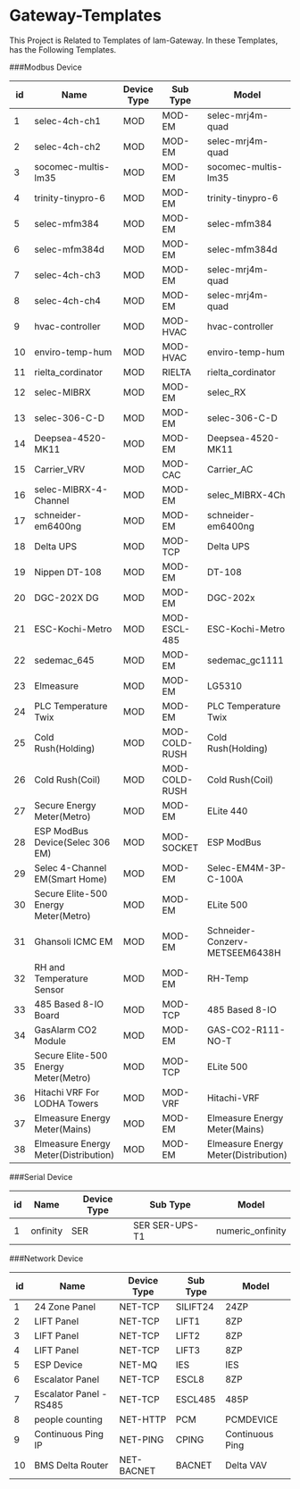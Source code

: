 # Gateway-Templates

This Project is Related to Templates of Iam-Gateway.
In these Templates, has the Following Templates.


###Modbus Device


| id  | 	 Name                  	 | Device Type | 	 Sub Type    | 	 Model               |
|-----|---------------------------|-------------|---------------|-----------------------|
| 1	  | selec-4ch-ch1             | 	 MOD       | 	 MOD-EM      | 	 selec-mrj4m-quad    |
| 2	  | selec-4ch-ch2             | 	 MOD       | 	 MOD-EM      | 	 selec-mrj4m-quad    |
| 3	  | socomec-multis-lm35       | 	 MOD       | 	 MOD-EM      | 	 socomec-multis-lm35 |
| 4	  | trinity-tinypro-6         | 	 MOD       | 	 MOD-EM      | 	 trinity-tinypro-6   |
| 5	  | selec-mfm384              | 	 MOD       | 	 MOD-EM      | 	 selec-mfm384        |
| 6	  | selec-mfm384d             | 	 MOD       | 	 MOD-EM      | 	 selec-mfm384d       |
| 7   | 	 selec-4ch-ch3           | 	 MOD       | 	 MOD-EM      | 	 selec-mrj4m-quad    |
| 8   | 	 selec-4ch-ch4           | 	 MOD       | 	 MOD-EM      | 	 selec-mrj4m-quad    |
| 9   | 	 hvac-controller         | 	 MOD       | 	 MOD-HVAC    | 	 hvac-controller     |
| 10  | 	 enviro-temp-hum         | 	 MOD       | 	 MOD-HVAC    | 	 enviro-temp-hum     |
| 11	 | rielta_cordinator         | 	 MOD       | 	 RIELTA      | 	 rielta_cordinator   |
| 12  | 	 selec-MIBRX             | 	 MOD       | 	 MOD-EM      | 	 selec_RX            |
| 13	 | selec-306-C-D             | MOD         | 	 MOD-EM      | 	 selec-306-C-D       |
| 14	 | Deepsea-4520-MK11         | 	 MOD       | 	 MOD-EM      | 	 Deepsea-4520-MK11   |
| 15	 | Carrier_VRV               | 	 MOD       | 	 MOD-CAC     | 	 Carrier_AC          |
| 16	 | selec-MIBRX-4-Channel     | 	 MOD       | 	 MOD-EM      | 	 selec_MIBRX-4Ch     |
| 17	 | schneider-em6400ng        | 	 MOD       | 	 MOD-EM      | 	 schneider-em6400ng  |
| 18  | Delta UPS                 | MOD         | MOD-TCP       | Delta UPS             |
| 19  | Nippen DT-108             | MOD         | MOD-EM        | DT-108                |
| 20  | DGC-202X DG               | MOD         | MOD-EM        | DGC-202x              |
| 21  | ESC-Kochi-Metro           | MOD         | MOD-ESCL-485  | ESC-Kochi-Metro       |
| 22  | sedemac_645               | MOD         | MOD-EM        | sedemac_gc1111        |
| 23  | Elmeasure                 | MOD         | MOD-EM        | LG5310                |
| 24  | PLC Temperature Twix      | MOD         | MOD-EM        | PLC Temperature Twix  |
| 25  | Cold Rush(Holding)        | MOD         | MOD-COLD-RUSH | Cold Rush(Holding)    |
| 26  | Cold Rush(Coil)           | MOD         | MOD-COLD-RUSH | Cold Rush(Coil)       |
| 27 | Secure Energy Meter(Metro)           | MOD           | MOD-EM        | ELite 440                            |
| 28 | ESP ModBus Device(Selec 306 EM)      | MOD           | MOD-SOCKET    | ESP ModBus                           |
| 29 | Selec 4-Channel EM(Smart Home)       | MOD           | MOD-EM        | Selec-EM4M-3P-C-100A                 |
| 30 | Secure Elite-500 Energy Meter(Metro) | MOD           | MOD-EM        | ELite 500                            |
| 31 | Ghansoli ICMC EM                     | MOD           | MOD-EM        | Schneider-Conzerv-METSEEM6438H       |
| 32 | RH and Temperature Sensor            | MOD           | MOD-EM        | RH-Temp                              |
| 33 | 485 Based 8-IO Board                 | MOD           | MOD-TCP       | 485 Based 8-IO                       |
| 34 | GasAlarm CO2 Module                  | MOD           | MOD-EM        | GAS-CO2-R111-NO-T                    |
| 35 | Secure Elite-500 Energy Meter(Metro) | MOD           | MOD-TCP       | ELite 500                            |
| 36 | Hitachi VRF For LODHA Towers         | MOD           | MOD-VRF       | Hitachi-VRF                          |
| 37 | Elmeasure Energy Meter(Mains)        | MOD           | MOD-EM        | Elmeasure Energy Meter(Mains)        |
| 38 | Elmeasure Energy Meter(Distribution) | MOD           | MOD-EM        | Elmeasure Energy Meter(Distribution) |



###Serial Device


| id  | 	 Name                  	 | Device Type | 	 Sub Type      | 	 Model           |
|-----|---------------------------|-------------|-----------------|-------------------|
| 1   | 	onfinity                 | SER         | 	SER	SER-UPS-T1 | 	numeric_onfinity |


###Network Device


| id  | 	 Name                  	   | Device Type | 	 Sub Type | 	 Model |
|-----|-----------------------------|-------------|------------|---------|
| 1   | 	 24 Zone Panel             | 	 NET-TCP   | 	 SILIFT24 | 	 24ZP  | 
| 2   | 	 LIFT Panel                | 	 NET-TCP   | 	 LIFT1    | 	 8ZP   |  
| 3   | 	 LIFT Panel                | 	 NET-TCP   | 	 LIFT2    | 	 8ZP   |   
| 4   | 	 LIFT Panel                | 	 NET-TCP   | 	 LIFT3    | 	 8ZP   | 
| 5   | 	 ESP Device                | 	 NET-MQ    | 	 IES      | 	 IES   |   
| 6   | 	 Escalator Panel           | 	 NET-TCP   | 	 ESCL8    | 	 8ZP   |    
| 7   | 	 Escalator Panel - RS485 	 | NET-TCP     | 	 ESCL485  | 	 485P  | 
| 8 | people counting         | NET-HTTP      | PCM        | PCMDEVICE       |
| 9 | Continuous Ping IP      | NET-PING      | CPING      | Continuous Ping |
| 10 | BMS Delta Router        | NET-BACNET    | BACNET     | Delta VAV       |

